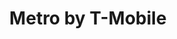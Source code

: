 ---
title: "Metro by T-Mobile"
url: /mesa/metro-by-t-mobile-south-sossaman-road/
shop: mobile phone
---